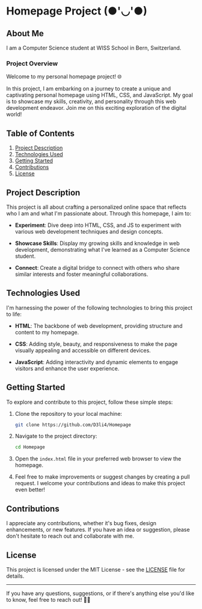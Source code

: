 # Homepage Project   (●'◡'●)

## About Me

I am a Computer Science student at WISS School in Bern, Switzerland.

### Project Overview

Welcome to my personal homepage project! 🌐

In this project, I am embarking on a journey to create a unique and captivating personal homepage using HTML, CSS, and JavaScript. My goal is to showcase my skills, creativity, and personality through this web development endeavor. Join me on this exciting exploration of the digital world!

## Table of Contents

1. [Project Description](#project-description)
2. [Technologies Used](#technologies-used)
3. [Getting Started](#getting-started)
4. [Contributions](#contributions)
5. [License](#license)

## Project Description

This project is all about crafting a personalized online space that reflects who I am and what I'm passionate about. Through this homepage, I aim to:

- **Experiment**: Dive deep into HTML, CSS, and JS to experiment with various web development techniques and design concepts.

- **Showcase Skills**: Display my growing skills and knowledge in web development, demonstrating what I've learned as a Computer Science student.

- **Connect**: Create a digital bridge to connect with others who share similar interests and foster meaningful collaborations.

## Technologies Used

I'm harnessing the power of the following technologies to bring this project to life:

- **HTML**: The backbone of web development, providing structure and content to my homepage.

- **CSS**: Adding style, beauty, and responsiveness to make the page visually appealing and accessible on different devices.

- **JavaScript**: Adding interactivity and dynamic elements to engage visitors and enhance the user experience.

## Getting Started

To explore and contribute to this project, follow these simple steps:

1. Clone the repository to your local machine:

   ```bash
   git clone https://github.com/D3li4/Homepage
   ```

2. Navigate to the project directory:

   ```bash
   cd Homepage
   ```

3. Open the `index.html` file in your preferred web browser to view the homepage.

4. Feel free to make improvements or suggest changes by creating a pull request. I welcome your contributions and ideas to make this project even better!

## Contributions

I appreciate any contributions, whether it's bug fixes, design enhancements, or new features. If you have an idea or suggestion, please don't hesitate to reach out and collaborate with me.

## License

This project is licensed under the MIT License - see the [LICENSE](LICENSE) file for details.

---

If you have any questions, suggestions, or if there's anything else you'd like to know, feel free to reach out! 🚀🌟
